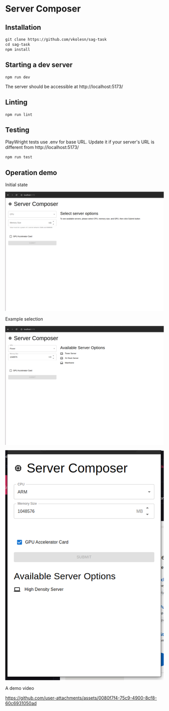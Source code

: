 # Server Composer

## Installation

```
git clone https://github.com/vkolesn/sag-task
cd sag-task
npm install
```

## Starting a dev server

```
npm run dev
```

The server should be accessible at http://localhost:5173/

## Linting

```
npm run lint
```

## Testing

PlayWright tests use .env for base URL. Update it if your server's URL
is different from http://localhost:5173/

```
npm run test
```

## Operation demo

Initial state

![Initial state](doc/media/screenshot-1.png)

Example selection

![Example selection](doc/media/screenshot-2.png)

![Narrow screen](doc/media/screenshot-3.png)

A demo video

https://github.com/user-attachments/assets/0080f7f4-75c9-4900-8cf8-60c6931050ad

